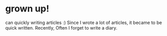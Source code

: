 # grown up!
can quickly writing articles :)
Since I wrote a lot of articles, it became to be quick written. Recently, Often I forget to write a diary.
